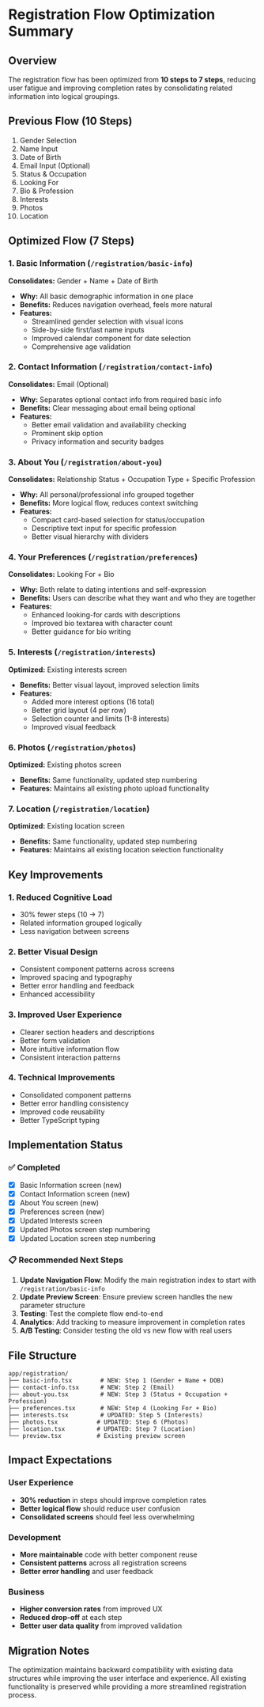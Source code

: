 # Registration Flow Optimization Summary

## Overview
The registration flow has been optimized from **10 steps to 7 steps**, reducing user fatigue and improving completion rates by consolidating related information into logical groupings.

## Previous Flow (10 Steps)
1. Gender Selection
2. Name Input  
3. Date of Birth
4. Email Input (Optional)
5. Status & Occupation
6. Looking For
7. Bio & Profession
8. Interests
9. Photos
10. Location

## Optimized Flow (7 Steps)

### 1. **Basic Information** (`/registration/basic-info`)
**Consolidates:** Gender + Name + Date of Birth
- **Why:** All basic demographic information in one place
- **Benefits:** Reduces navigation overhead, feels more natural
- **Features:** 
  - Streamlined gender selection with visual icons
  - Side-by-side first/last name inputs
  - Improved calendar component for date selection
  - Comprehensive age validation

### 2. **Contact Information** (`/registration/contact-info`)
**Consolidates:** Email (Optional)
- **Why:** Separates optional contact info from required basic info
- **Benefits:** Clear messaging about email being optional
- **Features:**
  - Better email validation and availability checking
  - Prominent skip option
  - Privacy information and security badges

### 3. **About You** (`/registration/about-you`)
**Consolidates:** Relationship Status + Occupation Type + Specific Profession
- **Why:** All personal/professional info grouped together
- **Benefits:** More logical flow, reduces context switching
- **Features:**
  - Compact card-based selection for status/occupation
  - Descriptive text input for specific profession
  - Better visual hierarchy with dividers

### 4. **Your Preferences** (`/registration/preferences`)
**Consolidates:** Looking For + Bio
- **Why:** Both relate to dating intentions and self-expression
- **Benefits:** Users can describe what they want and who they are together
- **Features:**
  - Enhanced looking-for cards with descriptions
  - Improved bio textarea with character count
  - Better guidance for bio writing

### 5. **Interests** (`/registration/interests`)
**Optimized:** Existing interests screen
- **Benefits:** Better visual layout, improved selection limits
- **Features:**
  - Added more interest options (16 total)
  - Better grid layout (4 per row)
  - Selection counter and limits (1-8 interests)
  - Improved visual feedback

### 6. **Photos** (`/registration/photos`)
**Optimized:** Existing photos screen
- **Benefits:** Same functionality, updated step numbering
- **Features:** Maintains all existing photo upload functionality

### 7. **Location** (`/registration/location`)
**Optimized:** Existing location screen  
- **Benefits:** Same functionality, updated step numbering
- **Features:** Maintains all existing location selection functionality

## Key Improvements

### 1. **Reduced Cognitive Load**
- 30% fewer steps (10 → 7)
- Related information grouped logically
- Less navigation between screens

### 2. **Better Visual Design**
- Consistent component patterns across screens
- Improved spacing and typography
- Better error handling and feedback
- Enhanced accessibility

### 3. **Improved User Experience**
- Clearer section headers and descriptions
- Better form validation
- More intuitive information flow
- Consistent interaction patterns

### 4. **Technical Improvements**
- Consolidated component patterns
- Better error handling consistency
- Improved code reusability
- Better TypeScript typing

## Implementation Status

### ✅ Completed
- [x] Basic Information screen (new)
- [x] Contact Information screen (new) 
- [x] About You screen (new)
- [x] Preferences screen (new)
- [x] Updated Interests screen
- [x] Updated Photos screen step numbering
- [x] Updated Location screen step numbering

### 📋 Recommended Next Steps
1. **Update Navigation Flow**: Modify the main registration index to start with `/registration/basic-info`
2. **Update Preview Screen**: Ensure preview screen handles the new parameter structure
3. **Testing**: Test the complete flow end-to-end
4. **Analytics**: Add tracking to measure improvement in completion rates
5. **A/B Testing**: Consider testing the old vs new flow with real users

## File Structure

```
app/registration/
├── basic-info.tsx        # NEW: Step 1 (Gender + Name + DOB)
├── contact-info.tsx      # NEW: Step 2 (Email)
├── about-you.tsx         # NEW: Step 3 (Status + Occupation + Profession)
├── preferences.tsx       # NEW: Step 4 (Looking For + Bio)
├── interests.tsx         # UPDATED: Step 5 (Interests)
├── photos.tsx           # UPDATED: Step 6 (Photos)
├── location.tsx         # UPDATED: Step 7 (Location)
└── preview.tsx          # Existing preview screen
```

## Impact Expectations

### User Experience
- **30% reduction** in steps should improve completion rates
- **Better logical flow** should reduce user confusion
- **Consolidated screens** should feel less overwhelming

### Development
- **More maintainable** code with better component reuse
- **Consistent patterns** across all registration screens  
- **Better error handling** and user feedback

### Business
- **Higher conversion rates** from improved UX
- **Reduced drop-off** at each step
- **Better user data quality** from improved validation

## Migration Notes

The optimization maintains backward compatibility with existing data structures while improving the user interface and experience. All existing functionality is preserved while providing a more streamlined registration process. 